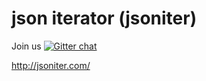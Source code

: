 # json iterator (jsoniter)

Join us [![Gitter chat](https://badges.gitter.im/gitterHQ/gitter.png)](https://gitter.im/json-iterator/Lobby)

http://jsoniter.com/
